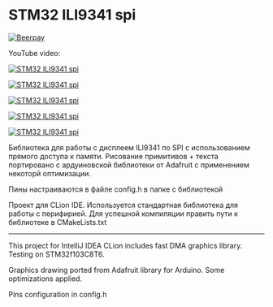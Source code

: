 # STM32 ILI9341 spi

[![Beerpay](https://beerpay.io/fagcinsk/stm-ILI9341-spi/badge.svg?style=flat)](https://beerpay.io/fagcinsk/stm-ILI9341-spi)

YouTube video:

[![STM32 ILI9341 spi](http://img.youtube.com/vi/5nLQ-VqMv-g/0.jpg)](http://www.youtube.com/watch?v=5nLQ-VqMv-g "Oscilloscope using this library")

[![STM32 ILI9341 spi](http://img.youtube.com/vi/XFrHwLjROr4/0.jpg)](http://www.youtube.com/watch?v=XFrHwLjROr4 "Transparent text background")

[![STM32 ILI9341 spi](http://img.youtube.com/vi/-2-tuqgc90k/0.jpg)](http://www.youtube.com/watch?v=-2-tuqgc90k "STM32 ILI9341 spi")

[![STM32 ILI9341 spi](http://img.youtube.com/vi/VElKhOf8idg/0.jpg)](http://www.youtube.com/watch?v=VElKhOf8idg "Large characters fast drawing")

[![STM32 ILI9341 spi](http://img.youtube.com/vi/rGp42LGF05A/0.jpg)](http://www.youtube.com/watch?v=rGp42LGF05A "Hardware scrolling")

Библиотека для работы с дисплеем ILI9341 по SPI с использованием прямого доступа к памяти.
Рисование примитивов + текста портировано с ардуиновской библиотеки от Adafruit с применением некоторй оптимизации.

Пины настраиваются в файле config.h в папке с библиотекой

Проект для CLion IDE.
Используется стандартная библиотека для работы с перифирией.
Для успешной компиляции править пути к библиотеке в CMakeLists.txt

---

This project for IntelliJ IDEA CLion includes fast DMA graphics library.
Testing on STM32f103C8T6.

Graphics drawing ported from Adafruit library for Arduino.
Some optimizations applied.

Pins configuration in config.h
